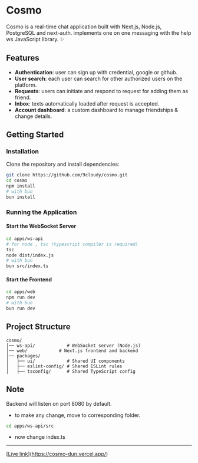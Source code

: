 # Cosmo

Cosmo is a real-time chat application built with Next.js, Node.js, PostgreSQL and next-auth. implements one on one messaging with the help ws JavaScript library. ✨

## Features

- **Authentication**: user can sign up with credential, google or github.
- **User search**:  each user can search for other authorized users on the platform.
- **Requests**:  users can initiate and respond to request for adding them as friend.
- **Inbox**: texts automatically loaded after request is accepted.
- **Account dashboard**: a custom dashboard to manage friendships & change details.


## Getting Started

### Installation

Clone the repository and install dependencies:

```sh
git clone https://github.com/9cloudy/cosmo.git
cd cosmo
npm install
# with bun
bun install
```

### Running the Application

#### Start the WebSocket Server

```sh
cd apps/ws-api
# for node , tsc (typescript compiler is required)
tsc
node dist/index.js
# with bun
bun src/index.ts
```

#### Start the Frontend

```sh
cd apps/web
npm run dev
# with bun
bun run dev
```

## Project Structure

```
cosmo/
│── ws-api/            # WebSocket server (Node.js)
│── web/            # Next.js frontend and backend
│── packages/
│   ├── ui/            # Shared UI components
│   ├── eslint-config/ # Shared ESLint rules
│   ├── tsconfig/      # Shared TypeScript config
```

## Note
Backend will listen on port 8080 by default. 
- to make any change, move to corresponding folder.
```sh
cd apps/ws-api/src
```
- now change index.ts

---

[[Live link](https://cosmo-dun.vercel.app/)](https://cosmo-dun.vercel.app/)